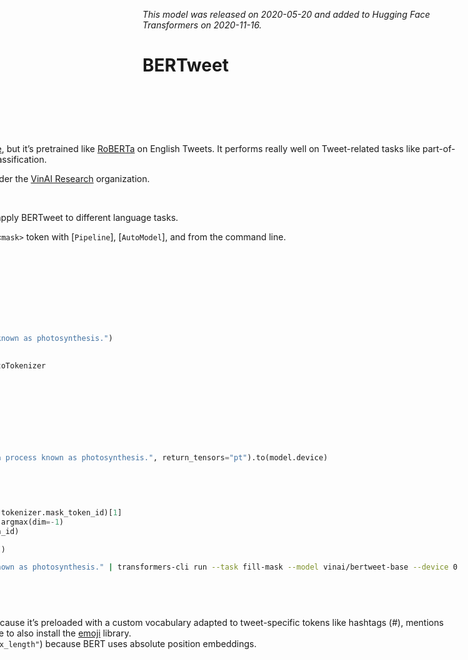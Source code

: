 <!--Copyright 2020 The HuggingFace Team. All rights reserved.

Licensed under the Apache License, Version 2.0 (the "License"); you may not use this file except in compliance with
the License. You may obtain a copy of the License at

http://www.apache.org/licenses/LICENSE-2.0

Unless required by applicable law or agreed to in writing, software distributed under the License is distributed on
an "AS IS" BASIS, WITHOUT WARRANTIES OR CONDITIONS OF ANY KIND, either express or implied. See the License for the
specific language governing permissions and limitations under the License.

⚠️ Note that this file is in Markdown but contain specific syntax for our doc-builder (similar to MDX) that may not be
rendered properly in your Markdown viewer.

-->
*This model was released on 2020-05-20 and added to Hugging Face Transformers on 2020-11-16.*

# BERTweet

<div style="float: right;">
    <div class="flex flex-wrap space-x-1">
    <img alt="PyTorch" src="https://img.shields.io/badge/PyTorch-DE3412?style=flat&logo=pytorch&logoColor=white">
</div>

## BERTweet

[BERTweet](https://huggingface.co/papers/2005.10200) shares the same architecture as [BERT-base](./bert), but it’s pretrained like [RoBERTa](./roberta) on English Tweets. It performs really well on Tweet-related tasks like part-of-speech tagging, named entity recognition, and text classification.

You can find all the original BERTweet checkpoints under the [VinAI Research](https://huggingface.co/vinai?search_models=BERTweet) organization.

> [!TIP]
> Refer to the [BERT](./bert) docs for more examples of how to apply BERTweet to different language tasks.

The example below demonstrates how to predict the `<mask>` token with [`Pipeline`], [`AutoModel`], and from the command line.

<hfoptions id="usage">
<hfoption id="Pipeline">

```py
import torch
from transformers import pipeline

pipeline = pipeline(
    task="fill-mask",
    model="vinai/bertweet-base",
    dtype=torch.float16,
    device=0
)
pipeline("Plants create <mask> through a process known as photosynthesis.")
```

</hfoption>
<hfoption id="AutoModel">

```py
import torch
from transformers import AutoModelForMaskedLM, AutoTokenizer

tokenizer = AutoTokenizer.from_pretrained(
   "vinai/bertweet-base",
)
model = AutoModelForMaskedLM.from_pretrained(
    "vinai/bertweet-base",
    dtype=torch.float16,
    device_map="auto"
)
inputs = tokenizer("Plants create <mask> through a process known as photosynthesis.", return_tensors="pt").to(model.device)

with torch.no_grad():
    outputs = model(**inputs)
    predictions = outputs.logits

masked_index = torch.where(inputs['input_ids'] == tokenizer.mask_token_id)[1]
predicted_token_id = predictions[0, masked_index].argmax(dim=-1)
predicted_token = tokenizer.decode(predicted_token_id)

print(f"The predicted token is: {predicted_token}")
```

</hfoption>
<hfoption id="transformers CLI">

```bash
echo -e "Plants create <mask> through a process known as photosynthesis." | transformers-cli run --task fill-mask --model vinai/bertweet-base --device 0
```

</hfoption>
</hfoptions>

## Notes
- Use the [`AutoTokenizer`] or [`BertweetTokenizer`] because it’s preloaded with a custom vocabulary adapted to tweet-specific tokens like hashtags (#), mentions (@), emojis, and common abbreviations. Make sure to also install the [emoji](https://pypi.org/project/emoji/) library.
- Inputs should be padded on the right (`padding="max_length"`) because BERT uses absolute position embeddings.

## BertweetTokenizer

[[autodoc]] BertweetTokenizer
